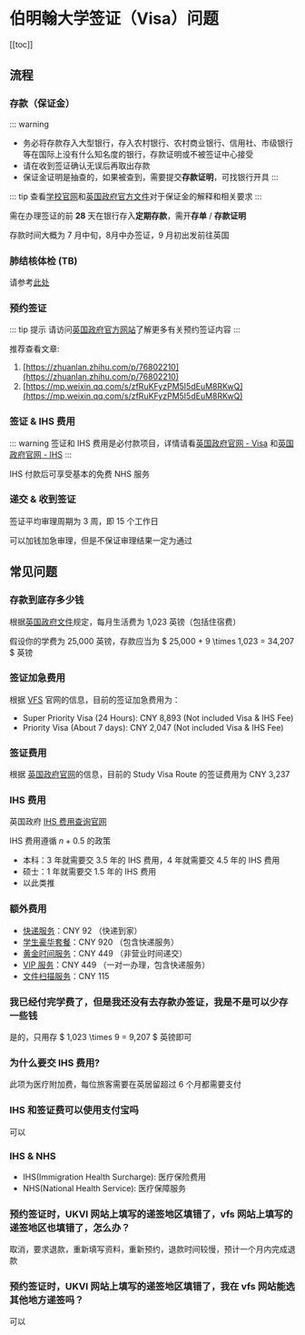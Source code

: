 # 伯明翰大学签证（Visa）问题

[[toc]]


## 流程

### 存款（保证金）

::: warning
- 务必将存款存入大型银行，存入农村银行、农村商业银行、信用社、市级银行等在国际上没有什么知名度的银行，存款证明或不被签证中心接受
- 请在收到签证确认无误后再取出存款
- 保证金证明是抽查的，如果被查到，需要提交**存款证明**，可找银行开具
:::

::: tip
查看[学校官网](https://www.birmingham.ac.uk/International/students/visas/moneystudent.aspx)和[英国政府官方文件](https://assets.publishing.service.gov.uk/government/uploads/system/uploads/attachment_data/file/976139/student-route-casework-guidance-v3.0-ext.pdf)对于保证金的解释和相关要求
:::

需在办理签证的前 **28** 天在银行存入**定期存款**，需开**存单** / **存款证明**

存款时间大概为 7 月中旬，8月中办签证，9 月初出发前往英国

### 肺结核体检 (TB)

请参考[此处](./TB/)

### 预约签证

::: tip 提示
请访问[英国政府官方网站](https://www.gov.uk/government/publications/apply-for-a-uk-visa-in-china)了解更多有关预约签证内容
:::

推荐查看文章:
1. [https://zhuanlan.zhihu.com/p/76802210](https://zhuanlan.zhihu.com/p/76802210)
2. [https://mp.weixin.qq.com/s/zfRuKFyzPM5I5dEuM8RKwQ](https://mp.weixin.qq.com/s/zfRuKFyzPM5I5dEuM8RKwQ)

### 签证 & IHS 费用

::: warning
签证和 IHS 费用是必付款项目，详情请看[英国政府官网 - Visa](https://www.gov.uk/apply-to-come-to-the-uk) 和[英国政府官网 - IHS](https://www.gov.uk/healthcare-immigration-application)
:::

IHS 付款后可享受基本的免费 NHS 服务

### 递交 & 收到签证

签证平均审理周期为 3 周，即 15 个工作日

可以加钱加急审理，但是不保证审理结果一定为通过


## 常见问题

### 存款到底存多少钱

根据[英国政府文件](https://assets.publishing.service.gov.uk/government/uploads/system/uploads/attachment_data/file/976139/student-route-casework-guidance-v3.0-ext.pdf)规定，每月生活费为 1,023 英镑（包括住宿费）

假设你的学费为 25,000 英镑，存款应当为 $ 25,000 + 9 \times 1,023 = 34,207 $ 英镑

### 签证加急费用

根据 [VFS](https://www.vfsglobal.co.uk/cn/en/premium-services) 官网的信息，目前的签证加急费用为：

- Super Priority Visa (24 Hours): CNY 8,893 (Not included Visa & IHS Fee)
- Priority Visa (About 7 days): CNY 2,047 (Not included Visa & IHS Fee)

### 签证费用

根据 [英国政府官网](https://visa-fees.homeoffice.gov.uk/y/china/cny/study/student/all)的信息，目前的 Study Visa Route 的签证费用为 CNY 3,237

### IHS 费用

英国政府 [IHS 费用查询官网](https://www.immigration-health-surcharge.service.gov.uk/checker/Type)

IHS 费用遵循 $n + 0.5$ 的政策

* 本科：3 年就需要交 3.5 年的 IHS 费用，4 年就需要交 4.5 年的 IHS 费用
* 硕士：1 年就需要交 1.5 年的 IHS 费用
* 以此类推

### 额外费用

- [快递服务](https://www.vfsglobal.co.uk/cn/zh/premium-services/courier-service)：CNY 92 （快递到家）
- [学生豪华套餐](https://www.vfsglobal.co.uk/cn/zh/premium-services/student-premium-package)：CNY 920 （包含快递服务）
- [黄金时间服务](https://www.vfsglobal.co.uk/cn/zh/premium-services/prime-time-appointment)：CNY 449 （非营业时间递交）
- [VIP 服务](https://www.vfsglobal.co.uk/cn/zh/premium-services/premium-lounge)：CNY 449 （一对一办理，包含快递服务）
- [文件扫描服务](https://www.vfsglobal.co.uk/cn/zh/premium-services/document-scanning-assistance)：CNY 115

### 我已经付完学费了，但是我还没有去存款办签证，我是不是可以少存一些钱

是的，只用存 $ 1,023 \times 9 = 9,207 $ 英镑即可

### 为什么要交 IHS 费用?

此项为医疗附加费，每位旅客需要在英居留超过 6 个月都需要支付

### IHS 和签证费可以使用支付宝吗

可以

### IHS & NHS

- IHS(Immigration Health Surcharge): 医疗保险费用
- NHS(National Health Service): 医疗保障服务

### 预约签证时，UKVI 网站上填写的递签地区填错了，vfs 网站上填写的递签地区也填错了，怎么办？

取消，要求退款，重新填写资料，重新预约，退款时间较慢，预计一个月内完成退款

### 预约签证时，UKVI 网站上填写的递签地区填错了，我在 vfs 网站能选其他地方递签吗？

可以